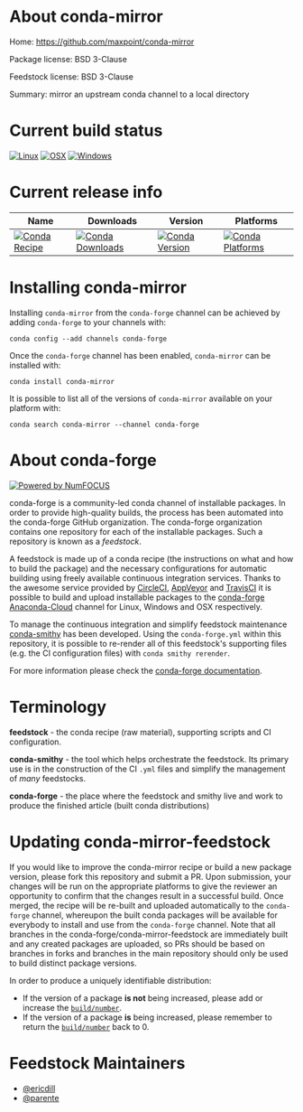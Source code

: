 <!--
# -*- mode: jinja -*-
-->

About conda-mirror
==================

Home: https://github.com/maxpoint/conda-mirror

Package license: BSD 3-Clause

Feedstock license: BSD 3-Clause

Summary: mirror an upstream conda channel to a local directory



Current build status
====================

[![Linux](https://img.shields.io/circleci/project/github/conda-forge/conda-mirror-feedstock/master.svg?label=Linux)](https://circleci.com/gh/conda-forge/conda-mirror-feedstock)
[![OSX](https://img.shields.io/travis/conda-forge/conda-mirror-feedstock/master.svg?label=macOS)](https://travis-ci.org/conda-forge/conda-mirror-feedstock)
[![Windows](https://img.shields.io/appveyor/ci/conda-forge/conda-mirror-feedstock/master.svg?label=Windows)](https://ci.appveyor.com/project/conda-forge/conda-mirror-feedstock/branch/master)

Current release info
====================

| Name | Downloads | Version | Platforms |
| --- | --- | --- | --- |
| [![Conda Recipe](https://img.shields.io/badge/recipe-conda--mirror-green.svg)](https://anaconda.org/conda-forge/conda-mirror) | [![Conda Downloads](https://img.shields.io/conda/dn/conda-forge/conda-mirror.svg)](https://anaconda.org/conda-forge/conda-mirror) | [![Conda Version](https://img.shields.io/conda/vn/conda-forge/conda-mirror.svg)](https://anaconda.org/conda-forge/conda-mirror) | [![Conda Platforms](https://img.shields.io/conda/pn/conda-forge/conda-mirror.svg)](https://anaconda.org/conda-forge/conda-mirror) |

Installing conda-mirror
=======================

Installing `conda-mirror` from the `conda-forge` channel can be achieved by adding `conda-forge` to your channels with:

```
conda config --add channels conda-forge
```

Once the `conda-forge` channel has been enabled, `conda-mirror` can be installed with:

```
conda install conda-mirror
```

It is possible to list all of the versions of `conda-mirror` available on your platform with:

```
conda search conda-mirror --channel conda-forge
```


About conda-forge
=================

[![Powered by NumFOCUS](https://img.shields.io/badge/powered%20by-NumFOCUS-orange.svg?style=flat&colorA=E1523D&colorB=007D8A)](http://numfocus.org)

conda-forge is a community-led conda channel of installable packages.
In order to provide high-quality builds, the process has been automated into the
conda-forge GitHub organization. The conda-forge organization contains one repository
for each of the installable packages. Such a repository is known as a *feedstock*.

A feedstock is made up of a conda recipe (the instructions on what and how to build
the package) and the necessary configurations for automatic building using freely
available continuous integration services. Thanks to the awesome service provided by
[CircleCI](https://circleci.com/), [AppVeyor](https://www.appveyor.com/)
and [TravisCI](https://travis-ci.org/) it is possible to build and upload installable
packages to the [conda-forge](https://anaconda.org/conda-forge)
[Anaconda-Cloud](https://anaconda.org/) channel for Linux, Windows and OSX respectively.

To manage the continuous integration and simplify feedstock maintenance
[conda-smithy](https://github.com/conda-forge/conda-smithy) has been developed.
Using the ``conda-forge.yml`` within this repository, it is possible to re-render all of
this feedstock's supporting files (e.g. the CI configuration files) with ``conda smithy rerender``.

For more information please check the [conda-forge documentation](https://conda-forge.org/docs/).

Terminology
===========

**feedstock** - the conda recipe (raw material), supporting scripts and CI configuration.

**conda-smithy** - the tool which helps orchestrate the feedstock.
                   Its primary use is in the construction of the CI ``.yml`` files
                   and simplify the management of *many* feedstocks.

**conda-forge** - the place where the feedstock and smithy live and work to
                  produce the finished article (built conda distributions)


Updating conda-mirror-feedstock
===============================

If you would like to improve the conda-mirror recipe or build a new
package version, please fork this repository and submit a PR. Upon submission,
your changes will be run on the appropriate platforms to give the reviewer an
opportunity to confirm that the changes result in a successful build. Once
merged, the recipe will be re-built and uploaded automatically to the
`conda-forge` channel, whereupon the built conda packages will be available for
everybody to install and use from the `conda-forge` channel.
Note that all branches in the conda-forge/conda-mirror-feedstock are
immediately built and any created packages are uploaded, so PRs should be based
on branches in forks and branches in the main repository should only be used to
build distinct package versions.

In order to produce a uniquely identifiable distribution:
 * If the version of a package **is not** being increased, please add or increase
   the [``build/number``](https://conda.io/docs/user-guide/tasks/build-packages/define-metadata.html#build-number-and-string).
 * If the version of a package **is** being increased, please remember to return
   the [``build/number``](https://conda.io/docs/user-guide/tasks/build-packages/define-metadata.html#build-number-and-string)
   back to 0.

Feedstock Maintainers
=====================

* [@ericdill](https://github.com/ericdill/)
* [@parente](https://github.com/parente/)

